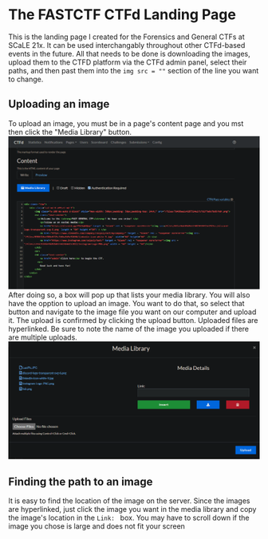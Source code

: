 # The FASTCTF CTFd Landing Page
This is the landing page I created for the Forensics and General CTFs at SCaLE 21x. It can be used interchangably throughout other CTFd-based events in the future. All that needs to be done is downloading the images, upload them to the CTFD platform via the CTFd admin panel, select their paths, and then past them into the ``img src = ""`` section of the line you want to change.

## Uploading an image 
To upload an image, you must be in a page's content page and you mst then click the "Media Library" button. 
<img src="cntent-description.png" />
After doing so, a box will pop up that lists your media library. You will also have the opption to upload an image. You want to do that, so select that button and navigate to the image file you want on our computer and upload it. The upload is confirmed by clicking the upload button. Uploaded files are hyperlinked. Be sure to note the name of the image you uploaded if there are multiple uploads.
<img src="media-library.png"/>


## Finding the path to an image
It is easy to find the location of the image on the server. Since the images are hyperlinked, just click the image you want in the media library and copy the image's location in the ``Link: `` box. You may have to scroll down if the image you chose is large and does not fit your screen
